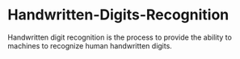 # Handwritten-Digits-Recognition
Handwritten digit recognition is the process to provide the ability to machines to recognize human handwritten digits.
